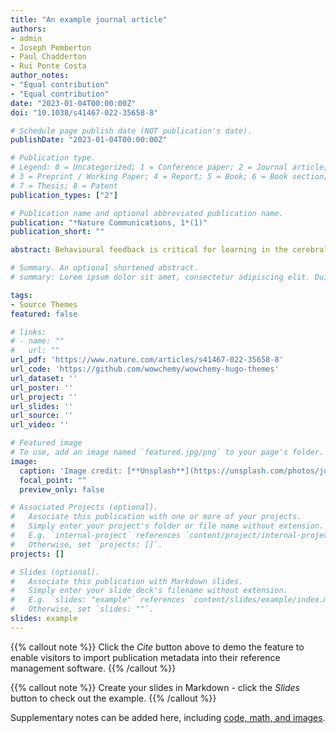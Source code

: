 ```yaml
---
title: "An example journal article"
authors:
- admin
- Joseph Pemberton
- Paul Chadderton
- Rui Ponte Costa
author_notes:
- "Equal contribution"
- "Equal contribution"
date: "2023-01-04T00:00:00Z"
doi: "10.1038/s41467-022-35658-8"

# Schedule page publish date (NOT publication's date).
publishDate: "2023-01-04T00:00:00Z"

# Publication type.
# Legend: 0 = Uncategorized; 1 = Conference paper; 2 = Journal article;
# 3 = Preprint / Working Paper; 4 = Report; 5 = Book; 6 = Book section;
# 7 = Thesis; 8 = Patent
publication_types: ["2"]

# Publication name and optional abbreviated publication name.
publication: "*Nature Communications, 1*(1)"
publication_short: ""

abstract: Behavioural feedback is critical for learning in the cerebral cortex. However, such feedback is often not readily available. How the cerebral cortex learns efficiently despite the sparse nature of feedback remains unclear. Inspired by recent deep learning algorithms, we introduce a systems-level computational model of cerebro-cerebellar interactions. In this model a cerebral recurrent network receives feedback predictions from a cerebellar network, thereby decoupling learning in cerebral networks from future feedback. When trained in a simple sensorimotor task the model shows faster learning and reduced dysmetria-like behaviours, in line with the widely observed functional impact of the cerebellum. Next, we demonstrate that these results generalise to more complex motor and cognitive tasks. Finally, the model makes several experimentally testable predictions regarding cerebro-cerebellar task-specific representations over learning, task-specific benefits of cerebellar predictions and the differential impact of cerebellar and inferior olive lesions. Overall, our work offers a theoretical framework of cerebro-cerebellar networks as feedback decoupling machines.

# Summary. An optional shortened abstract.
# summary: Lorem ipsum dolor sit amet, consectetur adipiscing elit. Duis posuere tellus ac convallis placerat. Proin tincidunt magna sed ex sollicitudin condimentum.

tags:
- Source Themes
featured: false

# links:
# - name: ""
#   url: ""
url_pdf: 'https://www.nature.com/articles/s41467-022-35658-8'
url_code: 'https://github.com/wowchemy/wowchemy-hugo-themes'
url_dataset: ''
url_poster: ''
url_project: ''
url_slides: ''
url_source: ''
url_video: ''

# Featured image
# To use, add an image named `featured.jpg/png` to your page's folder. 
image:
  caption: 'Image credit: [**Unsplash**](https://unsplash.com/photos/jdD8gXaTZsc)'
  focal_point: ""
  preview_only: false

# Associated Projects (optional).
#   Associate this publication with one or more of your projects.
#   Simply enter your project's folder or file name without extension.
#   E.g. `internal-project` references `content/project/internal-project/index.md`.
#   Otherwise, set `projects: []`.
projects: []

# Slides (optional).
#   Associate this publication with Markdown slides.
#   Simply enter your slide deck's filename without extension.
#   E.g. `slides: "example"` references `content/slides/example/index.md`.
#   Otherwise, set `slides: ""`.
slides: example
---
```


{{% callout note %}}
Click the *Cite* button above to demo the feature to enable visitors to import publication metadata into their reference management software.
{{% /callout %}}

{{% callout note %}}
Create your slides in Markdown - click the *Slides* button to check out the example.
{{% /callout %}}

Supplementary notes can be added here, including [code, math, and images](https://wowchemy.com/docs/writing-markdown-latex/).

